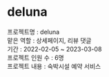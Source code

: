 # deluna
프로젝트명 : deluna  
맡은 역할 : 상세페이지, 리뷰 댓글  
기간 : 2022-02-05 ~ 2023-03-08  
프로젝트 인원 수 : 6명  
프로젝트 내용 : 숙박시설 예약 서비스  
